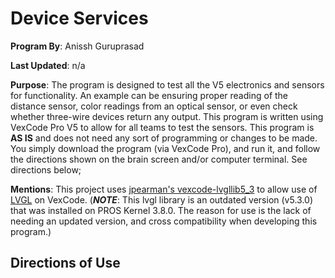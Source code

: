 # Device Services
**Program By**: Anissh Guruprasad

**Last Updated**: n/a

**Purpose**: The program is designed to test all the V5 electronics and sensors for functionality. An example can be ensuring proper reading of the distance sensor, color readings from an optical sensor, or even check whether three-wire devices return any output. This program is written using VexCode Pro V5 to allow for all teams to test the sensors. This program is **AS IS** and does not need any sort of programming or changes to be made. You simply download the program (via VexCode Pro), and run it, and follow the directions shown on the brain screen and/or computer terminal. See directions below;

**Mentions**: This project uses [jpearman's vexcode-lvgllib5_3](https://github.com/jpearman/vexcode-lvgllib5_3) to allow use of [LVGL](www.lvgl.io) on VexCode. (**_NOTE_**: This lvgl library is an outdated version (v5.3.0) that was installed on PROS Kernel 3.8.0. The reason for use is the lack of needing an updated version, and cross compatibility when developing this program.)

## Directions of Use
